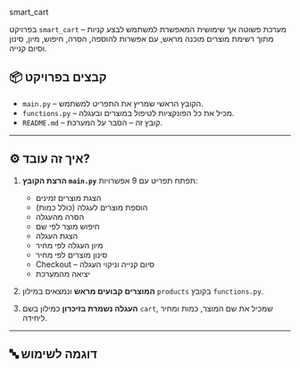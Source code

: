  smart_cart 

בפרויקט `smart_cart` – מערכת פשוטה אך שימושית המאפשרת למשתמש לבצע קניות מתוך רשימת מוצרים מוכנה מראש, עם אפשרות להוספה, הסרה, חיפוש, מיון, סינון וסיום קנייה.



## 📦 קבצים בפרויקט

- `main.py` – הקובץ הראשי שמריץ את התפריט למשתמש.
- `functions.py` – מכיל את כל הפונקציות לטיפול במוצרים ובעגלה.
- `README.md` – קובץ זה – הסבר על המערכת.

---

## ⚙️ איך זה עובד?

1. **הרצת הקובץ `main.py`** תפתח תפריט עם 9 אפשרויות:
   - הצגת מוצרים זמינים
   - הוספת מוצרים לעגלה (כולל כמות)
   - הסרה מהעגלה
   - חיפוש מוצר לפי שם
   - הצגת העגלה
   - מיון העגלה לפי מחיר
   - סינון מוצרים לפי מחיר
   - Checkout – סיום קנייה וניקוי העגלה
   - יציאה מהמערכת

2. **המוצרים קבועים מראש** ונמצאים במילון `products` בקובץ `functions.py`.

3. **העגלה נשמרת בזיכרון** כמילון בשם `cart`, שמכיל את שם המוצר, כמות ומחיר ליחידה.

---

## 🔤 דוגמה לשימוש

